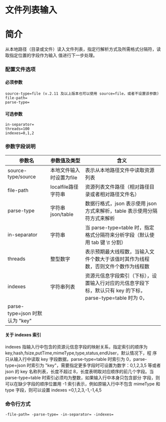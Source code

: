 # 文件列表输入

# 简介
从本地路径（目录或文件）读入文件列表，指定行解析方式及所需格式分隔符，读取指定位置的字段作为输入
值进行下一步处理。  

### 配置文件选项

#### 必须参数
```
source-type=file (v.2.11 及以上版本也可以使用 source=file，或者不设置该参数)
file-path=
parse-type=
```

#### 可选参数
```
in-separator=
threads=100
indexes=0,1,2
```

### 参数字段说明
|参数名|参数值及类型 | 含义|  
|-----|-------|-----|  
|source-type/source| 本地文件输入时设置为file | 表示从本地路径文件中读取资源列表|  
|file-path| localfile路径字符串| 资源列表文件路径（相对路径目录或者相对路径文件名）|  
|parse-type| 字符串json/table| 数据行格式，json 表示使用 json 方式来解析，table 表示使用分隔符方式来解析|  
|in-separator| 字符串| 当 parse-type=table 时，指定格式分隔符来分析字段（默认使用 tab 键 \t 分割）|  
|threads| 整型数字| 表示预期最大线程数，当输入文件个数大于该值时其作为线程数，否则文件个数作为线程数|  
|indexes| 字符串列表| 资源元信息字段索引（下标），设置输入行对应的元信息字段下标，默认只有 key 的下标，parse-type=table 时为 0，
parse-type=json 时默认为 "key"|  

#### 关于 indexes 索引
indexes 指输入行中包含的资源元信息字段的映射关系，指定索引的顺序为 key,hash,fsize,putTime,mimeType,type,status,endUser，默认情况下，程
序只从输入行中读取 key 字段数据，parse-type=table 时索引为 0，parse-type=json 时索引为 "key"，需要指定更多字段时可设置为数字：0,1,2,3,5 
等或者 json 的 key 名称列表，长度不超过 8，长度表明取对应顺序的前几个字段。当 parse-type=table 时索引必须均为整数，如果输入行中本身只包含部分
字段，则可以在缺少字段的顺序位置用 -1 索引表示，例如原输入行中不包含 mimeType 和 type 字段，则可以设置 indexes =0,1,2,3,-1,-1,4,5

### 命令行方式
```
-file-path= -parse-type= -in-separator= -indexes=
```
